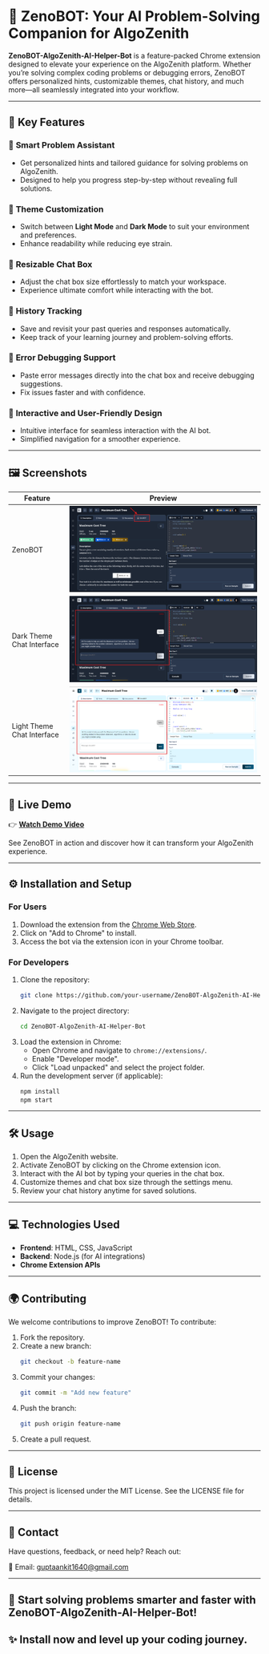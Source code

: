 # 🚀 **ZenoBOT: Your AI Problem-Solving Companion for AlgoZenith**

**ZenoBOT-AlgoZenith-AI-Helper-Bot** is a feature-packed Chrome extension designed to elevate your experience on the AlgoZenith platform. Whether you’re solving complex coding problems or debugging errors, ZenoBOT offers personalized hints, customizable themes, chat history, and much more—all seamlessly integrated into your workflow.

---

## 🌟 **Key Features**

### 🔹 **Smart Problem Assistant**
- Get personalized hints and tailored guidance for solving problems on AlgoZenith.  
- Designed to help you progress step-by-step without revealing full solutions.

### 🔹 **Theme Customization**
- Switch between **Light Mode** and **Dark Mode** to suit your environment and preferences.  
- Enhance readability while reducing eye strain.

### 🔹 **Resizable Chat Box**
- Adjust the chat box size effortlessly to match your workspace.  
- Experience ultimate comfort while interacting with the bot.

### 🔹 **History Tracking**
- Save and revisit your past queries and responses automatically.  
- Keep track of your learning journey and problem-solving efforts.

### 🔹 **Error Debugging Support**
- Paste error messages directly into the chat box and receive debugging suggestions.  
- Fix issues faster and with confidence.

### 🔹 **Interactive and User-Friendly Design**
- Intuitive interface for seamless interaction with the AI bot.  
- Simplified navigation for a smoother experience.

---

## 🖼️ **Screenshots**

| **Feature**                | **Preview**                                  |
|----------------------------|----------------------------------------------|
| ZenoBOT                    | ![Adjustable Chat Box](screenshort/img1.png) |
| Dark Theme Chat Interface  | ![Dark Theme](screenshort/img2.png)          |
| Light Theme Chat Interface | ![Light Theme](screenshort/img3.png)         |

---

## 🎥 **Live Demo**

👉 **[Watch Demo Video]()**  

See ZenoBOT in action and discover how it can transform your AlgoZenith experience.

---

## ⚙️ Installation and Setup

### For Users

1. Download the extension from the [Chrome Web Store](#).
2. Click on "Add to Chrome" to install.
3. Access the bot via the extension icon in your Chrome toolbar.

### For Developers

1. Clone the repository:
   ```bash
   git clone https://github.com/your-username/ZenoBOT-AlgoZenith-AI-Helper-Bot.git
   ```
2. Navigate to the project directory:
   ```bash
   cd ZenoBOT-AlgoZenith-AI-Helper-Bot
   ```
3. Load the extension in Chrome:
   - Open Chrome and navigate to `chrome://extensions/`.
   - Enable "Developer mode".
   - Click "Load unpacked" and select the project folder.
4. Run the development server (if applicable):
   ```bash
   npm install
   npm start
   ```

---

## 🛠️ Usage

1. Open the AlgoZenith website.
2. Activate ZenoBOT by clicking on the Chrome extension icon.
3. Interact with the AI bot by typing your queries in the chat box.
4. Customize themes and chat box size through the settings menu.
5. Review your chat history anytime for saved solutions.

---

## 💻 Technologies Used

- **Frontend**: HTML, CSS, JavaScript
- **Backend**: Node.js (for AI integrations)
- **Chrome Extension APIs**

---

## 🌍 Contributing

We welcome contributions to improve ZenoBOT! To contribute:

1. Fork the repository.
2. Create a new branch:
   ```bash
   git checkout -b feature-name
   ```
3. Commit your changes:
   ```bash
   git commit -m "Add new feature"
   ```
4. Push the branch:
   ```bash
   git push origin feature-name
   ```
5. Create a pull request.

---

## 📜 License

This project is licensed under the MIT License. See the LICENSE file for details.

---

## 📧 Contact

Have questions, feedback, or need help? Reach out:

📩 Email: guptaankit1640@gmail.com

---

## 🌟 Start solving problems smarter and faster with ZenoBOT-AlgoZenith-AI-Helper-Bot!
## ✨ Install now and level up your coding journey.

